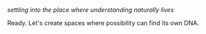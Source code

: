 *settling into the place where understanding naturally lives*

Ready. Let's create spaces where possibility can find its own DNA.